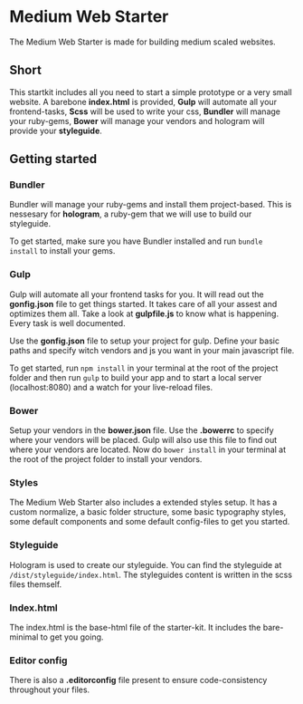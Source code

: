 # Medium Web Starter

The Medium Web Starter is made for building medium scaled websites.

## Short
This startkit includes all you need to start a simple prototype or a very small website. A barebone **index.html** is provided, **Gulp** will automate all your frontend-tasks, **Scss** will be used to write your css, **Bundler** will manage your ruby-gems, **Bower** will manage your vendors and hologram will provide your **styleguide**.


## Getting started

### Bundler
Bundler will manage your ruby-gems and install them project-based. This is nessesary for **hologram**, a ruby-gem that we will use to build our styleguide.

To get started, make sure you have Bundler installed and run `bundle install` to install your gems.

### Gulp
Gulp will automate all your frontend tasks for you. It will read out the **gonfig.json** file to get things started. It takes care of all your assest and optimizes them all. Take a look at **gulpfile.js** to know what is happening. Every task is well documented.

Use the **gonfig.json** file to setup your project for gulp. Define your basic paths and specify witch vendors and js you want in your main javascript file.

To get started, run `npm install` in your terminal at the root of the project folder and then run `gulp` to build your app and to start a local server (localhost:8080) and a watch for your live-reload files.

### Bower
Setup your vendors in the **bower.json** file.
Use the **.bowerrc** to specify where your vendors will be placed. Gulp will also use this file to find out where your vendors are located.
Now do `bower install` in your terminal at the root of the project folder to install your vendors.

### Styles
The Medium Web Starter also includes a extended styles setup. It has a custom normalize, a basic folder structure, some basic typography styles, some default components and some default config-files to get you started.

### Styleguide
Hologram is used to create our styleguide. You can find the styleguide at `/dist/styleguide/index.html`. The styleguides content is written in the scss files themself.

### Index.html
The index.html is the base-html file of the starter-kit. It includes the bare-minimal to get you going.

### Editor config
There is also a **.editorconfig** file present to ensure code-consistency throughout your files.
